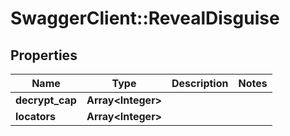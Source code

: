 # SwaggerClient::RevealDisguise

## Properties
Name | Type | Description | Notes
------------ | ------------- | ------------- | -------------
**decrypt_cap** | **Array&lt;Integer&gt;** |  | 
**locators** | **Array&lt;Integer&gt;** |  | 

